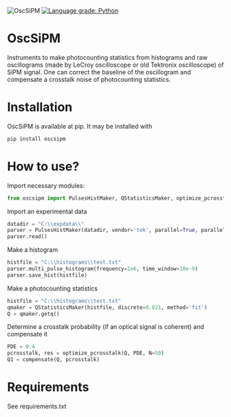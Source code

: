 ![OscSiPM](https://github.com/vongostev/OscSiPM/workflows/OscSiPM/badge.svg?branch=main) [![Language grade: Python](https://img.shields.io/lgtm/grade/python/g/vongostev/OscSiPM.svg?logo=lgtm&logoWidth=18)](https://lgtm.com/projects/g/vongostev/OscSiPM/context:python)

# OscSiPM
Instruments to make photocounting statistics from histograms and raw oscillograms (made by LeCroy oscilloscope or old Tektronix oscilloscope) of SiPM signal. One can correct the baseline of the oscillogram and compensate a crosstalk noise of photocounting statistics.

# Installation
OscSiPM is available at pip. It may be installed with
```bash
pip install oscsipm
```
# How to use?
Import necessary modules:
```python
from oscsipm import PulsesHistMaker, QStatisticsMaker, optimize_pcrosstalk, compensate
```
Import an experimental data
```python
datadir = "C:\\expdata\\"
parser = PulsesHistMaker(datadir, vendor='tek', parallel=True, parallel_jobs=2)
parser.read()
```
Make a histogram
```python
histfile = "C:\\histograms\\test.txt"
parser.multi_pulse_histogram(frequency=1e6, time_window=10e-9)
parser.save_hist(histfile)
```
Make a photocounting statistics
```python
histfile = "C:\\histograms\\test.txt"
qmaker = QStatisticsMaker(histfile, discrete=0.021, method='fit')
Q = qmaker.getq()
```
Determine a crosstalk probability (if an optical signal is coherent) and compensate it
```python
PDE = 0.4
pcrosstalk, res = optimize_pcrosstalk(Q, PDE, N=50)
Q1 = compensate(Q, pcrosstalk)
```
# Requirements
See requirements.txt
